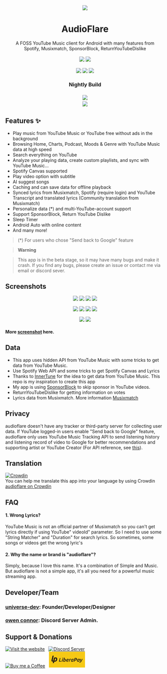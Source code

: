 
<div align="center">
	<img src="https://raw.githubusercontent.com/skylinemusiccds/audioflare/dev/fastlane/metadata/android/en-US/images/17.png">
<h1>AudioFlare</h1>A FOSS YouTube Music client for Android with many features from<br>Spotify, Musixmatch, SponsorBlock, ReturnYouTubeDislike<br>
<br>
<a href="https://github.com/skylinemusiccds/audioflare/releases"><img src="https://img.shields.io/github/v/release/universe-dev/audioflare"></a>
<a href="https://github.com/skylinemusiccds/audioflare/releases"><img src="https://img.shields.io/github/downloads/universe-dev/audioflare/total"></a>
<br>
<br>
<a href="https://apt.izzysoft.de/packages/com.universe.audioflare/"><img src="https://gitlab.com/IzzyOnDroid/repo/-/raw/master/assets/IzzyOnDroid.png" height="80"></a>
<a href="https://f-droid.org/en/packages/com.universe.audioflare/"><img src="https://fdroid.gitlab.io/artwork/badge/get-it-on.png" height="80"></a>
<a href="https://github.com/skylinemusiccds/audioflare/releases"><img src="https://raw.githubusercontent.com/NeoApplications/Neo-Backup/034b226cea5c1b30eb4f6a6f313e4dadcbb0ece4/badge_github.png" height="80"></a>
<h3>Nightly Build<h3>
<a href="https://nightly.link/skylinemusiccds/audioflare/workflows/android/dev/app.zip"><img src="https://github.com/skylinemusiccds/audioflare/actions/workflows/android.yml/badge.svg"></a><br/>
<a href="https://nightly.link/skylinemusiccds/audioflare/workflows/android/dev/app.zip"><img src="https://raw.githubusercontent.com/NeoApplications/Neo-Backup/034b226cea5c1b30eb4f6a6f313e4dadcbb0ece4/badge_github.png" height="80"></a>
</div>
	
## Features ✨️

- Play music from YouTube Music or YouTube free without ads in the background
- Browsing Home, Charts, Podcast, Moods & Genre with YouTube Music data at high speed
- Search everything on YouTube
- Analyze your playing data, create custom playlists, and sync with YouTube Music...
- Spotify Canvas supported
- Play video option with subtitle
- AI suggest songs
- Caching and can save data for offline playback
- Synced lyrics from Musixmatch, Spotify (require login) and YouTube Transcript and translated lyrics (Community translation from Musixmatch)
- Personalize data (*) and multi-YouTube-account support
- Support SponsorBlock, Return YouTube Dislike
- Sleep Timer
- Android Auto with online content
- And many more!

> (*) For users who chose "Send back to Google" feature

> **Warning**

>This app is in the beta stage, so it may have many bugs and make it crash. If you find any bugs,
> please create an issue or contact me via email or discord sever.

## Screenshots

<p align="center">  
  <img src="https://github.com/skylinemusiccds/audioflare/blob/dev/fastlane/metadata/android/en-US/images/phoneScreenshots/2.jpg?raw=true" width="200" />  
  <img src="https://github.com/skylinemusiccds/audioflare/blob/dev/fastlane/metadata/android/en-US/images/phoneScreenshots/3.jpg?raw=true" width="200" />  
   <img src="https://github.com/skylinemusiccds/audioflare/blob/dev/fastlane/metadata/android/en-US/images/phoneScreenshots/4.jpg?raw=true" width="200" />  
   <img src="https://github.com/skylinemusiccds/audioflare/blob/dev/fastlane/metadata/android/en-US/images/phoneScreenshots/5.jpg?raw=true" width="200" />  
</p>  
<p align="center">  
  <img src="https://github.com/skylinemusiccds/audioflare/blob/dev/fastlane/metadata/android/en-US/images/phoneScreenshots/6.jpg?raw=true" width="200" />  
  <img src="https://github.com/skylinemusiccds/audioflare/blob/dev/fastlane/metadata/android/en-US/images/phoneScreenshots/7.jpg?raw=true" width="200" />  
   <img src="https://github.com/skylinemusiccds/audioflare/blob/dev/fastlane/metadata/android/en-US/images/phoneScreenshots/8.jpg?raw=true" width="200" />  
   <img src="https://github.com/skylinemusiccds/audioflare/blob/dev/fastlane/metadata/android/en-US/images/phoneScreenshots/9.jpg?raw=true" width="200" />  
</p>  
</p>  
<p align="center">  
  <img src="https://github.com/skylinemusiccds/audioflare/blob/dev/fastlane/metadata/android/en-US/images/phoneScreenshots/10.jpg?raw=true" width="200" />  
  <img src="https://github.com/skylinemusiccds/audioflare/blob/dev/fastlane/metadata/android/en-US/images/phoneScreenshots/11.jpg?raw=true" width="200" /> 
</p>  

#### More [screenshot](https://photos.app.goo.gl/AbieoXG5ctDrpwzp7) here.

## Data

- This app uses hidden API from YouTube Music with some tricks to get data from YouTube Music.
- Use Spotify Web API and some tricks to get Spotify Canvas and Lyrics 
- Thanks to [InnerTune](https://github.com/z-huang/InnerTune/) for the idea to get data from YouTube Music. This repo is my inspiration to create this app
- My app is using [SponsorBlock](https://sponsor.ajay.app/) to skip sponsor in YouTube videos.
- ReturnYouTubeDislike for getting information on votes
- Lyrics data from Musixmatch. More information [Musixmatch](https://developer.musixmatch.com/)

## Privacy

audioflare doesn't have any tracker or third-party server for collecting user data. If YouTube
logged-in users enable "Send back to Google" feature, audioflare only uses YouTube Music Tracking API
to send listening history and listening record of video to Google for better recommendations and
supporting artist or YouTube Creator (For API reference,
see [this](https://github.com/skylinemusiccds/audioflare/blob/13f7ab6e5fa521b62a9fd31a1cefdc2787a1a8af/kotlinYtmusicScraper/src/main/java/com/universe/kotlinytmusicscraper/Ytmusic.kt#L639C4-L666C1)).

## Translation

[![Crowdin](https://badges.crowdin.net/audioflare/localized.svg)](https://crowdin.com/project/audioflare)  
You can help me translate this app into your language by using Crowdin [audioflare on Crowdin](https://crowdin.com/project/audioflare)

## FAQ

#### 1. Wrong Lyrics?

YouTube Music is not an official partner of Musixmatch so you can't get lyrics directly if using YouTube"
videoId" parameter. So I need to use some "String Matcher" and "Duration" for search lyrics. So
sometimes, some songs or videos get the wrong lyric's

#### 2. Why the name or brand is "audioflare"?

Simply, because I love this name. It's a combination of Simple and Music. But audioflare is not a simple app, it's all you need for a powerful music streaming app.

## Developer/Team

### [universe-dev](https://github.com/universe-dev/audioflare): Founder/Developer/Designer 

### [owen connor](https://github.com/owencz1998): Discord Server Admin. 

## Support & Donations
<div align="left">
<a href="https://audioflare.tech/"><img alt="Visit the website" height="50" src="https://cdn.jsdelivr.net/npm/@intergrav/devins-badges@3/assets/cozy/documentation/website_vector.svg"></a>
&nbsp;
<a href="https://discord.gg/Rq5tWVM9Hg"><img alt="Discord Server" height="50" src="https://cdn.jsdelivr.net/npm/@intergrav/devins-badges@3/assets/cozy/social/discord-plural_vector.svg"></a>
&nbsp;
<br>
<a href="https://www.buymeacoffee.com/universe"><img alt="Buy me a Coffee" height="50" src="https://cdn.jsdelivr.net/npm/@intergrav/devins-badges@3/assets/cozy/donate/buymeacoffee-singular_vector.svg"></a>
&nbsp;
<a href="https://liberapay.com/universe/"><img alt="liberapay" height="50"
src="https://raw.githubusercontent.com/liberapay/liberapay.com/master/www/assets/liberapay/logo-v2_black-on-yellow.svg"></a>
<div/>
